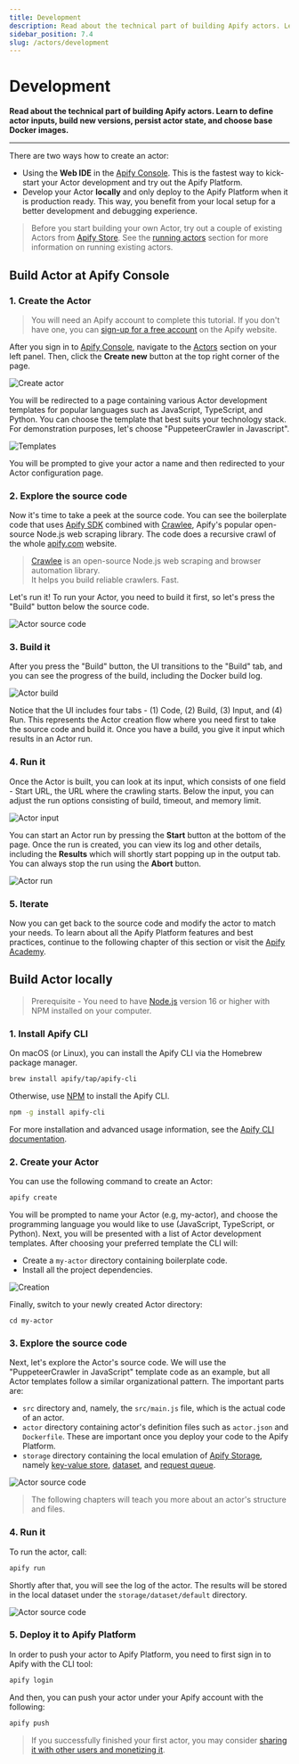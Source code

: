 ```yaml
---
title: Development
description: Read about the technical part of building Apify actors. Learn to define actor inputs, build new versions, persist actor state, and choose base Docker images.
sidebar_position: 7.4
slug: /actors/development
---
```


# Development

**Read about the technical part of building Apify actors. Learn to define actor inputs, build new versions, persist actor state, and choose base Docker images.**

---

There are two ways how to create an actor:

- Using the **Web IDE** in the [Apify Console](https://console.apify.com). This is the fastest way to kick-start your Actor development and try out the Apify Platform.
- Develop your Actor **locally** and only deploy to the Apify Platform when it is production ready. This way, you benefit from your local setup for a better development and debugging experience.

> Before you start building your own Actor, try out a couple of existing Actors from [Apify Store](https://apify.com/store). See the [running actors](./running) section for more information on running existing actors.

## Build Actor at Apify Console

### 1. Create the Actor

> You will need an Apify account to complete this tutorial. If you don't have one, you can [sign-up for a free account](https://console.apify.com/sign-up) on the Apify website.

After you sign in to [Apify Console](https://console.apify.com), navigate to the [Actors](https://console.apify.com/actors) section on your left panel. Then, click the **Create new** button at the top right corner of the page.

![Create actor](./images/home/actor-create-button.png)

You will be redirected to a page containing various Actor development templates for popular languages such as JavaScript, TypeScript, and Python. You can choose the template that best suits your technology stack. For demonstration purposes, let's choose "PuppeteerCrawler in Javascript".

![Templates](./images/home/actor-create-templates.png)

You will be prompted to give your actor a name and then redirected to your Actor configuration page.

### 2. Explore the source code

Now it's time to take a peek at the source code. You can see the boilerplate code that uses [Apify SDK](https://docs.apify.com/sdk/js/) combined with [Crawlee](https://crawlee.dev/), Apify's popular open-source Node.js web scraping library. The code does a recursive crawl of the whole [apify.com](https://apify.com) website.

> [Crawlee](https://crawlee.dev/) is an open-source Node.js web scraping and browser automation library. <br />
> It helps you build reliable crawlers. Fast.

Let's run it! To run your Actor, you need to build it first, so let's press the "Build" button below the source code.

![Actor source code](./images/home/actor-source-code.png)

### 3. Build it

After you press the "Build" button, the UI transitions to the "Build" tab, and you can see the progress of the build, including the Docker build log.

![Actor build](./images/home/actor-build.png)

Notice that the UI includes four tabs - (1) Code, (2) Build, (3) Input, and (4) Run. This represents the Actor creation flow where you need first to take the source code and build it. Once you have a build, you give it input which results in an Actor run.

### 4. Run it

Once the Actor is built, you can look at its input, which consists of one field - Start URL, the URL where the crawling starts. Below the input, you can adjust the run options consisting of build, timeout, and memory limit.

![Actor input](./images/home/actor-input.png)

You can start an Actor run by pressing the **Start** button at the bottom of the page. Once the run is created, you can view its log and other details, including the **Results** which will shortly start popping up in the output tab. You can always stop the run using the **Abort** button.

![Actor run](./images/home/actor-run.png)

### 5. Iterate

Now you can get back to the source code and modify the actor to match your needs. To learn about all the Apify Platform features and best practices, continue to the following chapter of this section or visit the [Apify Academy](/academy).

## Build Actor locally

> Prerequisite - You need to have [Node.js](https://nodejs.org/en/) version 16 or higher with NPM installed on your computer.

### 1. Install Apify CLI

On macOS (or Linux), you can install the Apify CLI via the Homebrew package manager.

```bash
brew install apify/tap/apify-cli
```

Otherwise, use [NPM](https://www.npmjs.com/) to install the Apify CLI.

```bash
npm -g install apify-cli
```

For more installation and advanced usage information, see the [Apify CLI documentation](https://docs.apify.com/cli/).

### 2. Create your Actor

You can use the following command to create an Actor:

```bash
apify create
```

You will be prompted to name your Actor (e.g, my-actor), and choose the programming language you would like to use (JavaScript, TypeScript, or Python). Next, you will be presented with a list of Actor development templates. After choosing your preferred template the CLI will:

- Create a `my-actor` directory containing boilerplate code.
- Install all the project dependencies.

![Creation](./images/home/actor-create.gif)

Finally, switch to your newly created Actor directory:

```
cd my-actor
```

### 3. Explore the source code

Next, let's explore the Actor's source code. We will use the "PuppeteerCrawler in JavaScript" template code as an example, but all Actor templates follow a similar organizational pattern. The important parts are:

- `src` directory and, namely, the `src/main.js` file, which is the actual code of an actor.
- `actor` directory containing actor's definition files such as `actor.json` and `Dockerfile`. These are important once you deploy your code to the Apify Platform.
- `storage` directory containing the local emulation of [Apify Storage](../storage), namely [key-value store](../storage/key-value-store), [dataset](../storage/dataset), and [request queue](../storage/request-queue).

![Actor source code](./images/home/actor-local-code.png)

> The following chapters will teach you more about an actor's structure and files.

### 4. Run it

To run the actor, call:

```bash
apify run
```

Shortly after that, you will see the log of the actor. The results will be stored in the local dataset under the `storage/dataset/default` directory.

![Actor source code](./images/home/actor-local-run.png)


### 5. Deploy it to Apify Platform

In order to push your actor to Apify Platform, you need to first sign in to Apify with the CLI tool:

```bash
apify login
```

And then, you can push your actor under your Apify account with the following:

```bash
apify push
```


> If you successfully finished your first actor, you may consider [sharing it with other users and monetizing it](./publishing).

